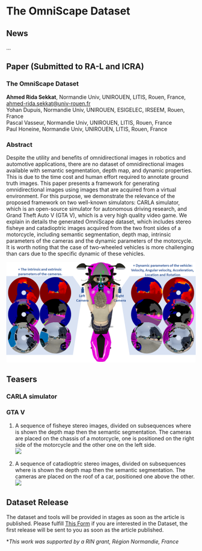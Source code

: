 # __The OmniScape Dataset__

## News
...

## Paper (Submitted to RA-L and ICRA)

### __The OmniScape Dataset__

__Ahmed Rida Sekkat__, Normandie Univ, UNIROUEN, LITIS, Rouen, France, ahmed-rida.sekkat@univ-rouen.fr  
Yohan Dupuis, Normandie Univ, UNIROUEN, ESIGELEC, IRSEEM, Rouen, France  
Pascal Vasseur, Normandie Univ, UNIROUEN, LITIS, Rouen, France  
Paul Honeine, Normandie Univ, UNIROUEN, LITIS, Rouen, France

### Abstract
Despite the utility and benefits of omnidirectional images in robotics and automotive applications, there are no dataset of omnidirectional images available with semantic segmentation, depth map, and dynamic properties. This is due to the time cost and human effort required to annotate ground truth images. This paper presents a framework for generating omnidirectional images using images that are acquired from a virtual environment. For this purpose, we demonstrate the relevance of the proposed framework on two well-known simulators: CARLA simulator, which is an open-source simulator for autonomous driving research, and Grand Theft Auto V (GTA V), which is a very high quality video game. We explain in details the generated OmniScape dataset, which includes stereo fisheye and catadioptric images acquired from the two front sides of a motorcycle, including semantic segmentation, depth map, intrinsic parameters of the cameras and the dynamic parameters of the motorcycle. It is worth noting that the case of two-wheeled vehicles is more challenging than cars due to the specific dynamic of these vehicles.

![](images/OmniScape.png )


## Teasers 

### CARLA simulator 

### GTA V
1. A sequence of fisheye stereo images, divided on subsequences where is shown the depth map then the semantic segmentation. The cameras are placed on the chassis of a motorcycle, one is positioned on the right side of the  motorcycle and the other one on the left side.  
[![](https://img.youtube.com/vi/1mCME0B03jw/0.jpg)](https://www.youtube.com/watch?v=1mCME0B03jw)

2. A sequence of catadioptric stereo images, divided on subsequences where is shown the depth map then the semantic segmentation. The cameras are placed on the roof of a car, positioned one above the other.  
[![](https://img.youtube.com/vi/CBdTe2YxH_k/0.jpg)](https://www.youtube.com/watch?v=CBdTe2YxH_k)

## Dataset Release
The dataset and tools will be provided in stages as soon as the article is published. Please fulfill [This Form](https://forms.gle/XSrUSsnwGPcyhv2B9 ) if you are interested in the Dataset, the first release will be sent to you as soon as the article published.   




**This work was supported by a RIN grant, Région Normandie, France*
